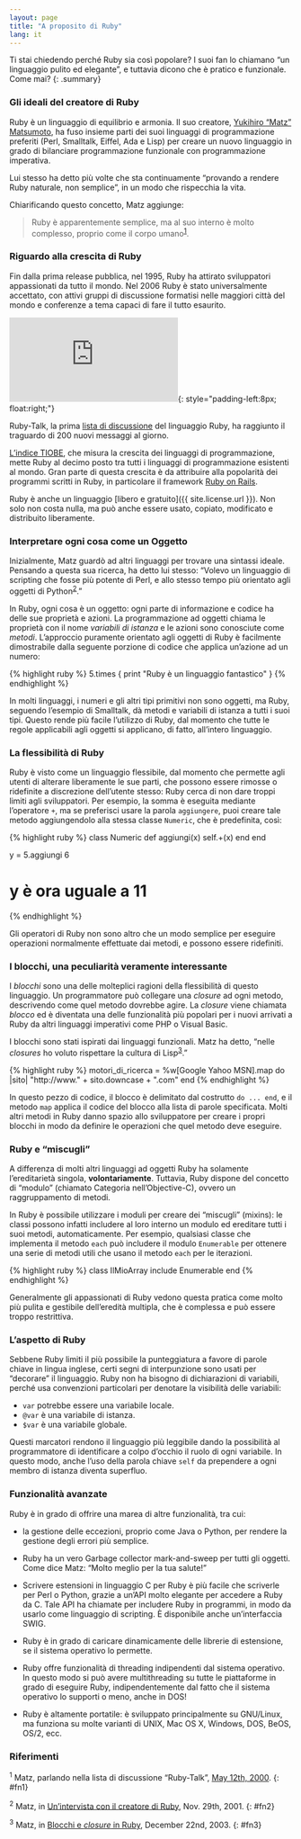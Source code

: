 ```yaml
---
layout: page
title: "A proposito di Ruby"
lang: it
---
```


Ti stai chiedendo perché Ruby sia così popolare? I suoi fan lo chiamano
“un linguaggio pulito ed elegante”, e tuttavia dicono che è pratico e
funzionale. Come mai?
{: .summary}

### Gli ideali del creatore di Ruby

Ruby è un linguaggio di equilibrio e armonia. Il suo creatore, [Yukihiro
“Matz” Matsumoto][matz], ha fuso insieme parti dei suoi linguaggi di
programmazione preferiti (Perl, Smalltalk, Eiffel, Ada e Lisp) per
creare un nuovo linguaggio in grado di bilanciare programmazione
funzionale con programmazione imperativa.

Lui stesso ha detto più volte che sta continuamente “provando a rendere
Ruby naturale, non semplice”, in un modo che rispecchia la vita.

Chiarificando questo concetto, Matz aggiunge:

> Ruby è apparentemente semplice, ma al suo interno è molto complesso,
> proprio come il corpo umano<sup>[1](#fn1)</sup>.

### Riguardo alla crescita di Ruby

Fin dalla prima release pubblica, nel 1995, Ruby ha attirato sviluppatori
appassionati da tutto il mondo. Nel 2006 Ruby è stato universalmente
accettato, con attivi gruppi di discussione formatisi nelle maggiori città
del mondo e conferenze a tema capaci di fare il tutto esaurito.

![Grafico per cortesia di
Gmane.](http://gmane.org/plot-rate.php?group=gmane.comp.lang.ruby.general&amp;width=320&amp;height=160&amp;title=Ruby-Talk+Activity
"Grafico per cortesia di Gmane."){: style="padding-left:8px; float:right;"}

Ruby-Talk, la prima [lista di discussione](/it/community/mailing-lists/)
del linguaggio Ruby, ha raggiunto il traguardo di 200 nuovi messaggi
al giorno.

[L’indice TIOBE][tiobe], che misura la crescita dei linguaggi di programmazione,
mette Ruby al decimo posto tra tutti i linguaggi di programmazione
esistenti al mondo. Gran parte di questa crescita è da attribuire alla
popolarità dei programmi scritti in Ruby, in particolare il framework
[Ruby on Rails][ror].

Ruby è anche un linguaggio [libero e gratuito]({{ site.license.url }}). Non
solo non costa nulla, ma può anche essere usato, copiato, modificato e
distribuito liberamente.

### Interpretare ogni cosa come un Oggetto

Inizialmente, Matz guardò ad altri linguaggi per trovare una sintassi
ideale. Pensando a questa sua ricerca, ha detto lui stesso: “Volevo un
linguaggio di scripting che fosse più potente di Perl, e allo stesso
tempo più orientato agli oggetti di Python<sup>[2](#fn2)</sup>.”

In Ruby, ogni cosa è un oggetto: ogni parte di informazione e codice ha
delle sue proprietà e azioni. La programmazione ad oggetti chiama le
proprietà con il nome *variabili di istanza* e le azioni sono conosciute
come *metodi*. L’approccio puramente orientato agli oggetti di Ruby è
facilmente dimostrabile dalla seguente porzione di codice che applica
un’azione ad un numero:

{% highlight ruby %}
5.times { print "Ruby è un linguaggio fantastico" }
{% endhighlight %}

In molti linguaggi, i numeri e gli altri tipi primitivi non sono
oggetti, ma Ruby, seguendo l’esempio di Smalltalk, dà metodi e variabili
di istanza a tutti i suoi tipi. Questo rende più facile l’utilizzo di
Ruby, dal momento che tutte le regole applicabili agli oggetti si
applicano, di fatto, all’intero linguaggio.

### La flessibilità di Ruby

Ruby è visto come un linguaggio flessibile, dal momento che permette
agli utenti di alterare liberamente le sue parti, che possono essere
rimosse o ridefinite a discrezione dell’utente stesso: Ruby cerca di non
dare troppi limiti agli sviluppatori. Per esempio, la somma è eseguita
mediante l’operatore `+`, ma se preferisci usare la parola `aggiungere`,
puoi creare tale metodo aggiungendolo alla stessa classe `Numeric`, che
è predefinita, così:

{% highlight ruby %}
class Numeric
  def aggiungi(x)
    self.+(x)
  end
end

y = 5.aggiungi 6
# y è ora uguale a 11
{% endhighlight %}

Gli operatori di Ruby non sono altro che un modo semplice per eseguire
operazioni normalmente effettuate dai metodi, e possono essere
ridefiniti.

### I blocchi, una peculiarità veramente interessante

I *blocchi* sono una delle molteplici ragioni della flessibilità di
questo linguaggio. Un programmatore può collegare una *closure* ad ogni metodo,
descrivendo come quel metodo dovrebbe agire. La *closure* viene chiamata
*blocco* ed è diventata una delle funzionalità più popolari per i nuovi
arrivati a Ruby da altri linguaggi imperativi come PHP o Visual Basic.

I blocchi sono stati ispirati dai linguaggi funzionali. Matz ha detto,
“nelle *closures* ho voluto rispettare la cultura di Lisp<sup>[3](#fn3)</sup>.”

{% highlight ruby %}
motori_di_ricerca =
  %w[Google Yahoo MSN].map do |sito|
    "http://www." + sito.downcase + ".com"
  end
{% endhighlight %}

In questo pezzo di codice, il blocco è delimitato dal costrutto `do ...
end`, e il metodo `map` applica il codice del blocco alla lista di
parole specificata. Molti altri metodi in Ruby danno spazio allo
sviluppatore per creare i propri blocchi in modo da definire le
operazioni che quel metodo deve eseguire.

### Ruby e “miscugli”

A differenza di molti altri linguaggi ad oggetti Ruby ha
solamente l’ereditarietà singola, **volontariamente**. Tuttavia, Ruby
dispone del concetto di “modulo” (chiamato Categoria nell’Objective-C),
ovvero un raggruppamento di metodi.

In Ruby è possibile utilizzare i moduli per creare dei “miscugli”
(mixins): le classi possono infatti includere al loro interno un modulo
ed ereditare tutti i suoi metodi, automaticamente. Per esempio,
qualsiasi classe che implementa il metodo `each` può includere il modulo
`Enumerable` per ottenere una serie di metodi utili che usano il metodo
`each` per le iterazioni.

{% highlight ruby %}
class IlMioArray
  include Enumerable
end
{% endhighlight %}

Generalmente gli appassionati di Ruby vedono questa pratica come molto
più pulita e gestibile dell’eredità multipla, che è complessa e può
essere troppo restrittiva.

### L’aspetto di Ruby

Sebbene Ruby limiti il più possibile la punteggiatura a favore di parole
chiave in lingua inglese, certi segni di interpunzione sono usati per
“decorare” il linguaggio. Ruby non ha bisogno di dichiarazioni di
variabili, perché usa convenzioni particolari per denotare la visibilità
delle variabili:

* `var` potrebbe essere una variabile locale.
* `@var` è una variabile di istanza.
* `$var` è una variabile globale.

Questi marcatori rendono il linguaggio più leggibile dando la
possibilità al programmatore di identificare a colpo d’occhio il ruolo
di ogni variabile. In questo modo, anche l’uso della parola chiave
`self` da prependere a ogni membro di istanza diventa superfluo.

### Funzionalità avanzate

Ruby è in grado di offrire una marea di altre funzionalità, tra cui:

* la gestione delle eccezioni, proprio come Java o Python, per rendere
  la gestione degli errori più semplice.

* Ruby ha un vero Garbage collector mark-and-sweep per tutti gli oggetti.
  Come dice Matz: “Molto meglio per la tua salute!”

* Scrivere estensioni in linguaggio C per Ruby è più facile che
  scriverle per Perl o Python, grazie a un’API molto elegante per
  accedere a Ruby da C. Tale API ha chiamate per includere Ruby in
  programmi, in modo da usarlo come linguaggio di scripting. È
  disponibile anche un’interfaccia SWIG.

* Ruby è in grado di caricare dinamicamente delle librerie di estensione,
  se il sistema operativo lo permette.

* Ruby offre funzionalità di threading indipendenti dal sistema
  operativo. In questo modo si può avere multithreading su tutte le
  piattaforme in grado di eseguire Ruby, indipendentemente dal fatto che
  il sistema operativo lo supporti o meno, anche in DOS!

* Ruby è altamente portatile: è sviluppato principalmente su GNU/Linux,
  ma funziona su molte varianti di UNIX, Mac OS X,
  Windows, DOS, BeOS, OS/2, ecc.

### Riferimenti

<sup>1</sup> Matz, parlando nella lista di discussione “Ruby-Talk”, [May
12th, 2000][blade].
{: #fn1}

<sup>2</sup> Matz, in [Un’intervista con il creatore di Ruby][linuxdevcenter], Nov.
29th, 2001.
{: #fn2}

<sup>3</sup> Matz, in [Blocchi e *closure* in Ruby][artima], December 22nd,
2003.
{: #fn3}



[matz]: http://www.rubyist.net/~matz/
[blade]: http://blade.nagaokaut.ac.jp/cgi-bin/scat.rb/ruby/ruby-talk/2773
[ror]: http://rubyonrails.org/
[linuxdevcenter]: http://www.linuxdevcenter.com/pub/a/linux/2001/11/29/ruby.html
[artima]: http://www.artima.com/intv/closures2.html
[tiobe]: http://www.tiobe.com/index.php/content/paperinfo/tpci/index.html
